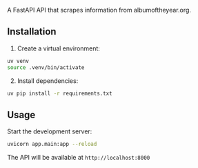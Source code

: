 A FastAPI API that scrapes information from albumoftheyear.org.

## Installation

1. Create a virtual environment:

```bash
uv venv
source .venv/bin/activate
```

2. Install dependencies:

```bash
uv pip install -r requirements.txt
```

## Usage

Start the development server:

```bash
uvicorn app.main:app --reload
```

The API will be available at `http://localhost:8000`
